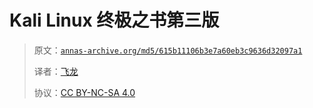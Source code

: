 # Kali Linux 终极之书第三版

> 原文：[`annas-archive.org/md5/615b11106b3e7a60eb3c9636d32097a1`](https://annas-archive.org/md5/615b11106b3e7a60eb3c9636d32097a1)
> 
> 译者：[飞龙](https://github.com/wizardforcel)
> 
> 协议：[CC BY-NC-SA 4.0](http://creativecommons.org/licenses/by-nc-sa/4.0/)